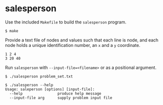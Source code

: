 salesperson
===========

Use the included `Makefile` to build the `salesperson` program.
~~~~~~~~(shell)
$ make
~~~~~~~~

Provide a text file of nodes and values such that each line is node, and each
node holds a unique identification number, an `x` and a `y` coordinate.

~~~~~~~~(shell)
1 2 4
3 20 40
~~~~~~~~

Run `salesperson` with `--input-file=<filename>` or as a positional argument.

~~~~~~~~(shell)
$ ./salesperson problem_set.txt
~~~~~~~~

~~~~~~~~(shell)
$ ./salesperson --help
Usage: saleperson [options] [input-file]:
  --help                produce help message
  --input-file arg      supply problem input file
~~~~~~~~
